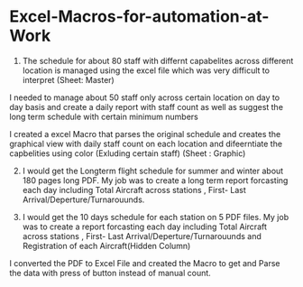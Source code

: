 # Excel-Macros-for-automation-at-Work

1. The schedule for about 80 staff with differnt capabelites across different location is managed using the excel file which was very difficult to interpret (Sheet: Master)

  I needed to manage about 50 staff only across certain location on day to day basis and create a daily report with staff count as well as suggest the long term schedule with certain minimum numbers 

  I created a excel Macro that parses the original schedule and creates the graphical view with daily staff count on each location and difeerntiate the capbelities using color  (Exluding certain staff) (Sheet : Graphic)

2. I would get the Longterm flight schedule for summer and winter about 180 pages long PDF. My job was to create a long term report forcasting each day including Total Aircraft across stations  , First- Last Arrival/Deperture/Turnarouunds.

3. I would get the 10 days  schedule for each station on 5 PDF files. My job was to create a report forcasting each day including Total Aircraft across stations  , First- Last Arrival/Deperture/Turnarouunds and Registration of each Aircraft(Hidden Column)

  I converted the PDF to Excel File and created the Macro to get and Parse the data with press of button instead of manual count. 
  
